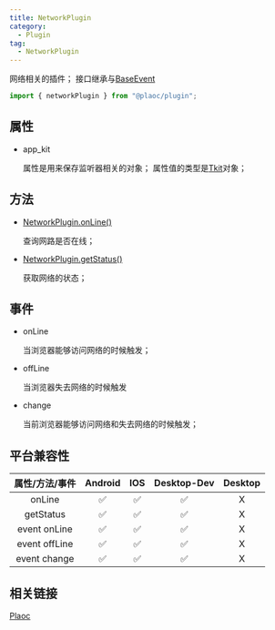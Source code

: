 ```yaml
---
title: NetworkPlugin
category:
  - Plugin
tag:
  - NetworkPlugin
---
```


网络相关的插件；
接口继承与[BaseEvent]()

```js
import { networkPlugin } from "@plaoc/plugin";
```

## 属性

  - app_kit

    属性是用来保存监听器相关的对象；
    属性值的类型是[Tkit](../../interface/tkit/index.md)对象；

## 方法

  - [NetworkPlugin.onLine()](./on-line.md)

    查询网路是否在线；


  - [NetworkPlugin.getStatus()](./get-status.md)

    
    获取网络的状态；

    

## 事件

  - onLine

    当浏览器能够访问网络的时候触发；

  - offLine

    当浏览器失去网络的时候触发

  - change

    当前浏览器能够访问网络和失去网络的时候触发；

## 平台兼容性

| 属性/方法/事件         | Android | IOS | Desktop-Dev | Desktop |
|:--------------------:|:-------:|:---:|:-----------:|:-------:|
| onLine               | ✅      | ✅  | ✅          | X       |
| getStatus            | ✅      | ✅  | ✅          | X       |
| event onLine         | ✅      | ✅  | ✅          | X       |
| event offLine        | ✅      | ✅  | ✅          | X       |
| event change         | ✅      | ✅  | ✅          | X       |

## 相关链接

[Plaoc](../index.md)


